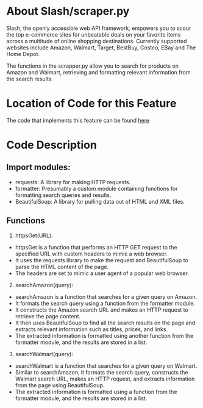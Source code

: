 # About Slash/scraper.py
Slash, the openly accessible web API framework, empowers you to scour the top e-commerce sites for unbeatable deals on your favorite items across a multitude of online shopping destinations. Currently supported websites include Amazon, Walmart, Target, BestBuy, Costco, EBay and The Home Depot.

The functions in the scrapper.py allow you to search for products on Amazon and Walmart, retrieving and formatting relevant information from the search results.

# Location of Code for this Feature
The code that implements this feature can be found [here](https://github.com/nainisha-b/slash/blob/main/src/scraper.py)

# Code Description
## Import modules:
- requests: A library for making HTTP requests.
- formatter: Presumably a custom module containing functions for formatting search queries and results.
- BeautifulSoup: A library for pulling data out of HTML and XML files.
## Functions
1. httpsGet(URL): 
- httpsGet is a function that performs an HTTP GET request to the specified URL with custom headers to mimic a web browser.
- It uses the requests library to make the request and BeautifulSoup to parse the HTML content of the page.
- The headers are set to mimic a user agent of a popular web browser.
 
2. searchAmazon(query):
- searchAmazon is a function that searches for a given query on Amazon.
- It formats the search query using a function from the formatter module.
- It constructs the Amazon search URL and makes an HTTP request to retrieve the page content.
- It then uses BeautifulSoup to find all the search results on the page and extracts relevant information such as titles, prices, and links.
- The extracted information is formatted using another function from the formatter module, and the results are stored in a list.
 
3. searchWalmart(query):
- searchWalmart is a function that searches for a given query on Walmart.
- Similar to searchAmazon, it formats the search query, constructs the Walmart search URL, makes an HTTP request, and extracts information from the page using BeautifulSoup.
- The extracted information is formatted using a function from the formatter module, and the results are stored in a list.
